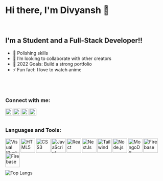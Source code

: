<br />


# Hi there, I'm Divyansh 👋

<br />

## I'm a Student and a Full-Stack Developer!!

- 🌱 Polishing skills
- 👯 I’m looking to collaborate with other creators
- 🥅 2022 Goals: Build a strong portfolio
- ⚡ Fun fact: I love to watch anime

<br />
<br />

### Connect with me:

<!-- [<img align="left" alt="Profile | Facebook" width="22px" src="https://www.svgrepo.com/show/158427/facebook.svg" />](https://www.facebook.com/) -->
<!-- [![Twitter Badge](https://shields.io/badge/-LinkedIn-5a5a5a?logo=linkedin&logoColor=0072b1&style=for-the-badge)](https://www.linkedin.com/in/divyansh-verma-58591b218/) -->
<!-- [![Twitter Badge](https://shields.io/badge/-Twitter-5a5a5a?logo=twitter&style=for-the-badge)](https://twitter.com/OnePunc45659001) -->
<!-- [![Twitter Badge](https://shields.io/badge/-Quora-5a5a5a?logo=Quora&logoColor=b92b27&style=for-the-badge)](https://www.quora.com/profile/Divyansh-Verma-134) -->
<!-- [![Twitter Badge](https://shields.io/badge/-Instagram-5a5a5a?logo=instagram&style=for-the-badge)](https://www.instagram.com/) -->
<!-- [![Twitter Badge](https://shields.io/badge/-myanimelist-5a5a5a?logo=myanimelist&logoColor=3366CC&style=for-the-badge)](https://myanimelist.net/animelist/Corpse_rar) -->
[<img align="left" alt="Profile | LinkedIn" width="22px" src="https://www.svgrepo.com/show/70809/linkedin.svg" />](https://www.linkedin.com/in/divyan5h/)
[<img align="left" alt="Profile | Instagram" width="22px" src="https://www.svgrepo.com/show/111199/instagram.svg" />](https://www.instagram.com/corpse.rar/)
[<img align="left" alt="Profile | Twitter" width="22px" src="https://www.svgrepo.com/show/183608/twitter.svg" />](https://twitter.com/DIVYAN5H_)
<!-- [<img align="left" alt="Profile | Quora" width="22px" src="https://www.svgrepo.com/show/25177/quora.svg" />](https://www.quora.com/profile/Divyansh-Verma-134) -->
[<img align="left" alt="Profile | AnimeList" width="22px" src="https://www.svgrepo.com/show/331489/myanimelist.svg" />](https://myanimelist.net/animelist/Corpse_rar)

<br />
<br />

### Languages and Tools:

[<img align="left" alt="Visual Studio Code" width="45px" src="https://www.svgrepo.com/show/354522/visual-studio-code.svg" />](#)
[<img align="left" alt="HTML5" width="45px" src="https://www.vectorlogo.zone/logos/w3_html5/w3_html5-icon.svg" />](#)
[<img align="left" alt="CSS3" width="45px" src="https://www.vectorlogo.zone/logos/w3_css/w3_css-icon.svg" />](#)
[<img align="left" alt="JavaScript" width="45px" src="https://www.svgrepo.com/show/353925/javascript.svg" />](#)
[<img align="left" alt="React" width="45px" src="https://www.vectorlogo.zone/logos/reactjs/reactjs-icon.svg" />](#)
[<img align="left" alt="NextJs" width="45px" src="https://www.svgrepo.com/show/342062/next-js.svg" />](#)
[<img align="left" alt="Tailwind" width="45px" src="https://upload.wikimedia.org/wikipedia/commons/d/d5/Tailwind_CSS_Logo.svg" />](#)
[<img align="left" alt="Node.js" width="45px" src="https://www.svgrepo.com/show/378837/node.svg" />](#)
[<img align="left" alt="MongoDB" width="45px" src="https://www.vectorlogo.zone/logos/mongodb/mongodb-icon.svg" />](#)
[<img align="left" alt="Firebase" width="45px" src="https://www.vectorlogo.zone/logos/firebase/firebase-icon.svg" />](#)
[<img align="left" alt="Firebase" width="45px" src="https://www.vectorlogo.zone/logos/figma/figma-icon.svg" />](#)

<br />
<br />
<br />

<!-- ### Github Stats:

![Github stats](https://github-readme-stats.vercel.app/api/?username=corpse-rar&show_icons=true&title_color=fff&icon_color=79ff97&text_color=9f9f9f&bg_color=151515) -->

<br />
<br />


![Top Langs](https://github-readme-stats.vercel.app/api/top-langs/?username=corpse-rar&theme=dark)

<br />
<br />

